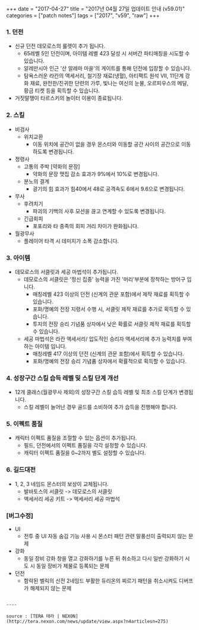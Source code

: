 +++
date = "2017-04-27"
title = "2017년 04월 27일 업데이트 안내 (v59.01)"
categories = ["patch notes"]
tags = ["2017", "v59", "raw"]
+++

### 1. 던전
- 신규 던전 데모로스의 룰렛이 추가 됩니다.
  - 65레벨 5인 던전이며, 아이템 레벨 423 달성 시 서버간 파티매칭을 시도할 수 있습니다.
  - 알레만시아 인근 '산 알레마 마을'의 게이트를 통해 던전에 입장할 수 있습니다.
  - 탐욕스러운 라칸의 액세서리, 철기장 재료(냉혈), 아티팩트 원석 VII, 11단계 강화 재료, 완전한/진귀한 단련의 가루, 빛나는 여신의 눈물, 오르피우스의 메달, 황금 티켓 등을 획득할 수 있습니다.
- 거짓말쟁이 타르스키의 놀이터 이용이 종료됩니다.

### 2. 스킬
- 비검사
  - 위치교환
    - 이동 위치에 공간이 없을 경우 몬스터와 이동할 공간 사이의 공간으로 이동하도록 변경됩니다.
- 정령사
  - 고통의 주박 [약화의 문장]
    - 약화의 문장 맷집 감소 효과가 9%에서 10%로 변경됩니다.
  - 분노의 결계  
    - 광기의 힘 효과가 힘40에서 48로 공격속도 6에서 9.6으로 변경됩니다.
- 무사
  - 후려치기
    - 파괴의 기백의 사후 모션을 끊고 연계할 수 있도록 변경됩니다.
  - 긴급회피
    - 포포리와 타 종족의 회피 거리 차이가 완화됩니다.
- 월광무사
  - 플레이어 타격 시 데미지가 소폭 감소합니다. 

### 3. 아이템
- 데모로스의 서클릿과 세공 마법석이 추가됩니다.
  - 데모로스의 서클릿은 '정신 집중' 능력을 가진 '머리'부분에 장착하는 방어구 입니다.
    - 매칭레벨 423 이상의 던전 (신계의 관문 포함)에서 제작 재료를 획득할 수 있습니다.
    - 포화/명예의 전장 지령서 수행 시, 서클릿 제작 재료를 추가로 획득할 수 있습니다.
    - 투지의 전장 승리 기념품 상자에서 낮은 확률로 서클릿 제작 재료를 획득할 수 있습니다.
  - 세공 마법석은 라칸 액세서리/ 압도적인 승리자 액세서리에 추가 능력치를 부여하는 아이템 입니다.
    - 매칭레벨 417 이상의 던전 (신계의 관문 포함)에서 획득할 수 있습니다.
    - 포화/명예의 전장 승리 기념품 상자에서 확률적으로 획득할 수 있습니다.

### 4. 성장구간 스킬 습득 레벨 및 스킬 단계 개선
- 12개 클래스(월광무사 제외)의 성장구간 스킬 습득 레벨 및 최초 스킬 단계가 변경됩니다.
  - 스킬 레벨이 늘어난 경우 골드를 소비하여 추가 습득을 진행해야 합니다.

### 5. 이펙트 품질
- 캐릭터 이펙트 품질을 조절할 수 있는 옵션이 추가됩니다.
  - 필드, 던전에서의 이펙트 품질을 각각 설정할 수 있습니다.
  - 캐릭터 이펙트 품질을 0~2까지 별도 설정할 수 있습니다.

### 6. 길드대전
- 1, 2, 3 네임드 몬스터의 보상이 교체됩니다.
  - 발바토스의 서클릿 -> 데모로스의 서클릿
  - 액세서리 세공 키트 -> 액세서리 세공 마법석

### [버그수정]
- UI
  - 전투 중 UI 자동 숨김 기능 사용 시 몬스터 패턴 관련 말풍선이 출력되지 않는 문제
- 강화
  - 동일 장비 강화 창을 열고 강화하기를 누른 뒤 취소하고 다시 일반 강화하기 시도 시 동일 장비가 제물로 등록되는 문제
- 던전
  - 함락된 벨릭의 신전 2네임드 부활한 듀리온의 찌르기 패턴을 취소시켜도 디버프가 해제되지 않는 문제
```

----

source : [TERA 테라 | NEXON](http://tera.nexon.com/news/update/view.aspx?n4articlesn=275)
